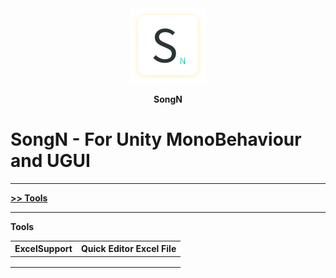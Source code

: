 <div align=center>
  <img src="Song/Img/Sn.png"></img>
	<p><b>SongN<b></p>
</div>

# SongN - For Unity MonoBehaviour and UGUI

<hr/>
<a href="#tools">>> Tools</a>

<hr/>


<p id="tools">Tools</p>

| ExcelSupport | Quick Editor Excel File |
| ------------ | ----------------------- |
|              |                         |
|              |                         |
|              |                         |

